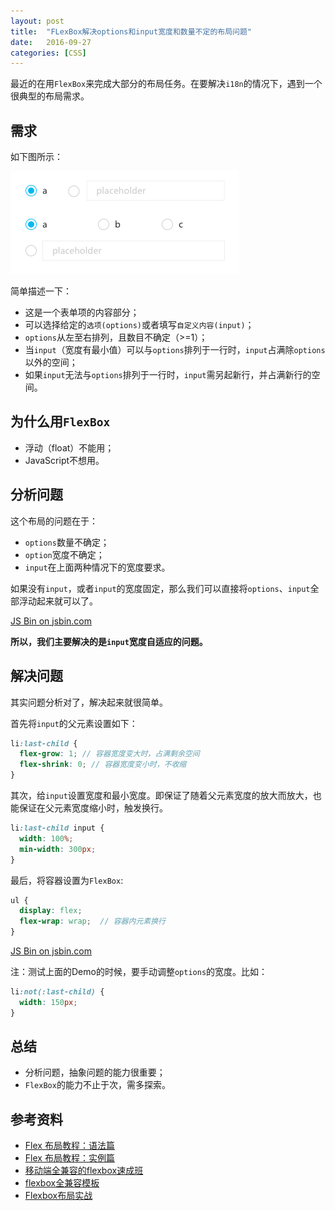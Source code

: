 ```yaml
---
layout: post
title:  "FLexBox解决options和input宽度和数量不定的布局问题"
date:   2016-09-27
categories: [CSS]
---
```


最近的在用`FlexBox`来完成大部分的布局任务。在要解决`i18n`的情况下，遇到一个很典型的布局需求。

## 需求

如下图所示：

![options](/images/posts/20160927-options.png)

简单描述一下：

- 这是一个表单项的内容部分；
- 可以选择给定的`选项(options)`或者填写`自定义内容(input)`；
- `options`从左至右排列，且数目不确定（>=1）；
- 当`input`（宽度有最小值）可以与`options`排列于一行时，`input`占满除`options`以外的空间；
- 如果`input`无法与`options`排列于一行时，`input`需另起新行，并占满新行的空间。

## 为什么用`FlexBox`

- 浮动（float）不能用；
- JavaScript不想用。

## 分析问题

这个布局的问题在于：

- `options`数量不确定；
- `option`宽度不确定；
- `input`在上面两种情况下的宽度要求。

如果没有`input`，或者`input`的宽度固定，那么我们可以直接将`options`、`input`全部浮动起来就可以了。

<a class="jsbin-embed" href="http://jsbin.com/xugeli/embed?html,css,output">JS Bin on jsbin.com</a><script src="http://static.jsbin.com/js/embed.min.js?3.39.18"></script>

**所以，我们主要解决的是`input`宽度自适应的问题。**

## 解决问题

其实问题分析对了，解决起来就很简单。

首先将`input`的父元素设置如下：

```scss
li:last-child {
  flex-grow: 1; // 容器宽度变大时，占满剩余空间
  flex-shrink: 0; // 容器宽度变小时，不收缩
}
```

其次，给`input`设置宽度和最小宽度。即保证了随着父元素宽度的放大而放大，也能保证在父元素宽度缩小时，触发换行。

```scss
li:last-child input {
  width: 100%;
  min-width: 300px;
}
```

最后，将容器设置为`FlexBox`:

```scss
ul {
  display: flex;
  flex-wrap: wrap;  // 容器内元素换行
}
```

<a class="jsbin-embed" href="http://jsbin.com/cufagey/embed?html,css,output">JS Bin on jsbin.com</a><script src="http://static.jsbin.com/js/embed.min.js?3.39.18"></script>

注：测试上面的Demo的时候，要手动调整`options`的宽度。比如：

```scss
li:not(:last-child) {
  width: 150px;
}
```

## 总结

- 分析问题，抽象问题的能力很重要；
- `FlexBox`的能力不止于次，需多探索。

## 参考资料

- [Flex 布局教程：语法篇](http://www.ruanyifeng.com/blog/2015/07/flex-grammar.html)
- [Flex 布局教程：实例篇](http://www.ruanyifeng.com/blog/2015/07/flex-examples.html)
- [移动端全兼容的flexbox速成班](https://isux.tencent.com/flexbox.html)
- [flexbox全兼容模板](http://115.159.36.96/tikizheng/flextest/demo.html)
- [Flexbox布局实战](http://www.w3cplus.com/css3/going-all-in-on-flexbox.html)
